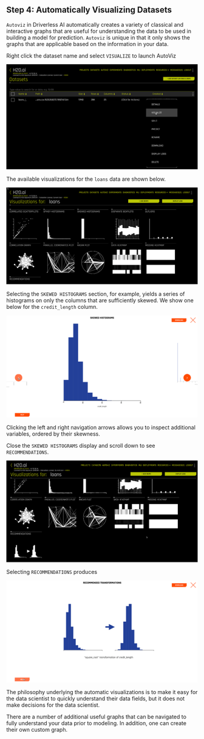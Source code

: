 ## Step 4: Automatically Visualizing Datasets

`Autoviz` in Driverless AI automatically creates a variety of classical and interactive graphs that are useful for understanding the data to be used in building a model for prediction. `Autoviz` is unique in that it only shows the graphs that are applicable based on the information in your data.

Right click the dataset name and select `VISUALIZE` to launch AutoViz

![](images/04_autoviz_00.png)

The available visualizations for the `loans` data are shown below.

![](images/04_autoviz_02.png)

Selecting the `SKEWED HISTOGRAMS` section, for example, yields a series of histograms on only the columns that are sufficiently skewed. We show one below for the `credit_length` column. 

![](images/04_autoviz_03.png)

Clicking the left and right navigation arrows allows you to inspect additional variables, ordered by their skewness.

Close the `SKEWED HISTOGRAMS` display and scroll down to see `RECOMMENDATIONS`.

![](images/04_autoviz_01.png)

Selecting `RECOMMENDATIONS` produces

![](images/04_autoviz_05.png)

The philosophy underlying the automatic visualizations is to make it easy for the data scientist to quickly understand their data fields, but it does not make decisions for the data scientist. 

There are a number of additional useful graphs that can be navigated to fully understand your data prior to modeling. In addition, one can create their own custom graph.












